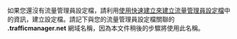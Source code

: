 如果您還沒有流量管理員設定檔，請利用[使用快速建立來建立流量管理員設定檔](/library/windowsazure/dn339012.aspx)中的資訊，建立設定檔。請記下與您的流量管理員設定檔關聯的 **.trafficmanager.net** 網域名稱，因為本文件稍後的步驟將使用此名稱。

<!---HONumber=62-->